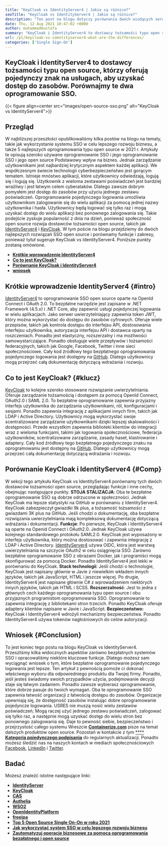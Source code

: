 ```yaml
---
title: "KeyCloak vs IdentityServer4 | Jakie są różnice?" 
seoTitle: "KeyCloak vs IdentityServer4 | Jakie są różnice?" 
description: "Ten post na blogu dotyczy porównania dwóch wiodących serwerów tożsamości typu open source KeyCloak vs IdentityServer4. Oba oprogramowanie są samowystarczalne i bogate." 
date: Thu, 12 Aug 2021 10:47:02 +0000
author: muhammadmustafa
summary: "KeyCloak i IdentityServer4 to dostawcy tożsamości typu open source, którzy oferują pojedynczy znak na usługach, aby uzyskać dostęp do zasobów. Porównajmy te dwa oprogramowanie SSO." 
url: /pl/keycloak-vs-identityserver4-what-are-the-differences/
categories: ['Single Sign-On']
---
```


## KeyCloak i IdentityServer4 to dostawcy tożsamości typu open source, którzy oferują pojedynczy znak na usługach, aby uzyskać dostęp do zasobów. Porównajmy te dwa oprogramowanie SSO.

{{< figure align=center src="images/open-source-sso.png" alt="KeyCloak vs IdentityServer4">}}


## Przegląd
W najbliższej przeszłości opublikowaliśmy kilka postów na blogu na tematy, takie jak wykorzystanie systemu SSO w celu lepszego rozwoju biznesu, a także 5 najlepszych oprogramowania typu open source w 2021 r. Artykuły te opisują szeroko używane oprogramowanie SSO i jego oprogramowanie SSO i jego open source Podstawowy wpływ na biznes. Jednak zarządzanie użytkownikami jest najbardziej krytycznym aspektem każdej aplikacji. We współczesnym świecie technologii cyberbezpieczeństwo jest gorącym tematem. Istnieje mnóstwo aplikacji, które użytkownicy odwiedzają, logują się i logują się. Użytkownik z wieloma zestawami poświadczeń jest bardziej wrażliwy i jest łatwym celem cyberataków.
Dlatego zawsze dobrym pomysłem jest dostęp do zasobów przy użyciu jednego zestawu poświadczeń. Oprogramowanie pojedynczego logowania umożliwia użytkownikom zalogowanie się do wielu aplikacji za pomocą jednej nazwy użytkownika i hasła. Użytkownicy będą logować się tylko raz i mogą uzyskać dostęp do wielu aplikacji bez ponownego zalogowania się. Takie podejście zyskuje popularność z dnia na dzień, ponieważ społeczność open source rozwija dostawców tożsamości open source, takich jak [IdentityServer4][1] i [KeyCloak][2]. W tym poście na blogu przejdziemy do dwóch najlepszych rozwiązań SSO open source i porównamy funkcje i zakresy, ponieważ tytuł sugeruje KeyCloak vs IdentityServer4. Poniższe punkty zostaną omówione.
  * **[Krótkie wprowadzenie IdentityServer4][3]**
  * **[Co to jest KeyCloak?][4]**
  * **[Porównanie KeyCloak i IdentityServer4][5]**
  * **[wniosek][6]**

## Krótkie wprowadzenie IdentityServer4   {#intro}
[IdentityServer4][1] to oprogramowanie SSO open source oparte na OpenId Connect i OAuth 2.0. To bezpłatne narzędzie jest zapisane w .NET Framework (4.5.x) i .NET Core, aby zapewnić usługi pojedynczej logowania w wielu aplikacjach. Jako serwer uwierzytelniający zapewnia token JWT, który można wykorzystać do dostępu do zasobów cyfrowych. Oferuje wiele przepisów, takich jak kontrola dostępu do interfejsu API, dostosowania interfejsu użytkownika, autoryzacja interfejsu API i dostawca oparty na roszczeniach. Ponadto jest elastyczny, rozszerzalny i ma możliwości samowystarczające. Ponadto obsługuje wiele przepływów i tożsamości federacyjnych, takich jak Google, Facebook, Twitter i inne sieci społecznościowe.
Cały kod źródłowy tego bezpłatnego oprogramowania pojedynczego logowania jest dostępny na [GitHub][7]. Dlatego użytkownicy mogą przejrzeć całą dokumentację dotyczącą wdrażania i rozwoju.

## Co to jest KeyCloak?   {#klucz}
[KeyCloak][2] to kolejne szeroko stosowane rozwiązanie uwierzytelniania. Oferuje zarządzanie tożsamością i dostępem za pomocą OpenId Connect, OAuth2.0 i SAML 2.0. To bezpłatne oprogramowanie zapewnia przyjazny interfejs użytkownika do zarządzania użytkownikami, ról, konfiguracjami i sesjami. Ponadto zapewnia integrację z aplikacjami innych firm, takich jak LDAP i Active Directory. Użytkownicy mogą wykorzystać swoje scentralizowane zarządzanie użytkownikami dzięki lepszej skalowalności i dostępności. Przede wszystkim zapewnia biblioteki klientów do integracji wraz z wieloma funkcjami, takimi jak logowania społecznościowe, federacja użytkowników, scentralizowane zarządzanie, zasady haseł, klastrowanie i adaptery. Cały kod źródłowy tego bezpłatnego pojedynczego znaku na oprogramowaniu jest dostępny na [GitHub][8]. Dlatego użytkownicy mogą przejrzeć całą dokumentację dotyczącą wdrażania i rozwoju.

## Porównanie KeyCloak i IdentityServer4   {#Comp}
W sekcji tego artykułu KeyCloak vs IdentityServer4 porównamy tych dwóch dostawców tożsamości open source, przeglądając funkcje i inne cechy, obejmując następujące punkty.
**STOJA STALIZACJA**: Oba te bezpłatne oprogramowanie SSO są dobrze odrzucone w społeczności. Jednak KeyCloak ma lepsze statystyki na GitHub w porównaniu z IdentityServer4. KeyCloak zabezpieczył gwiazdki 9k plus, a tożsamość tożsamości z gwiazdami 3K plus na GitHub. Jeśli chodzi o dokumentację, oba bezpłatne rozwiązania uwierzytelniania mają kompleksową dokumentację dotyczącą wdrażania i dokumentacji.
**Funkcje**: Po pierwsze, KeyCloak i IdentityServer4 są oparte na Openid Connect i OAuth2.0. Jednak KeyCloak używa kolejnego standardowego protokołu SAML2.0. KeyCloak jest wyposażony w interfejs użytkownika, który można dostosować i zapewnia integrację z LDAP i Active Directory. [IdentityServer4][1] używa OIDC, która jest warstwą uwierzytelniania na szczycie OAuth2 w celu osiągnięcia SSO. Zarówno bezpłatne oprogramowanie SSO z obrazami Docker, jak i programiści mogą skonfigurować za pomocą Docker. Ponadto IdentityServer4 jest lekki w porównaniu do KeyCloak.
**Stack technologii**: Jeśli chodzi o technologie, KeyCloak jest napisany głównie w Javie z niewielkim wkładem innych języków, takich jak JavaScript, HTML i jeszcze więcej. Po drugie, IdentityServer4 jest napisane głównie C# z wprowadzeniem niektórych innych języków, takich jak HTML i SCSS.
**Rozszerzalność**: Jest to jedna z głównych cech każdego oprogramowania typu open source i obu przyjaznych programistom oprogramowania SSO. Oprogramowanie to zapewnia integrację z bibliotekami stron trzecich. Ponadto KeyCloak oferuje adaptery klientów napisane w Javie i JavaScript.
**Bezpieczeństwo:** KeyCloak i IdentityServer4 wdrożyli mechanizmy bezpieczeństwa. Ponadto IdentityServer4 używa tokenów nagłośniowych do celów autoryzacji.

## Wniosek   {#Conclusion}
To jest koniec tego postu na blogu KeyCloak vs IdentityServer4. Przeszliśmy kilka widocznych aspektów zarówno bezpłatnych systemów SSO i opracowaliśmy niektóre kluczowe funkcje. Dlatego możesz sam wyciągnąć wniosek o tym, które bezpłatne oprogramowanie pojedynczego logowania jest lepsze. Ten artykuł z pewnością pomoże ci dokonać właściwego wyboru dla odpowiedniego produktu dla Twojej firmy. Ponadto, jeśli jesteś świadomy swoich przypadków użycia, podejmowanie decyzji staje się łatwym zadaniem. Ponadto zawsze wybierasz oprogramowanie, które dobrze pasuje do twoich wymagań.
Oba te oprogramowanie SSO zapewnia łatwość organizacji z łatwością dostępu do zasobów. Organizacje upewniają się, że dostępność zasobów instalując dobre oprogramowanie pojedyncze logowania. USRES nie muszą nosić wielu zestawów poświadczeń; Mogą raczej użyć jednego zestawu poświadczeń, zalogować się tylko raz, a następnie mogą uzyskać dostęp do wielu stron bez ponownego zalogowania się. Daje to pewność siebie, bezpieczeństwo i przejrzystość całego systemu
Wreszcie  **[Containerize.com][9]**  pisze na temat dalszych produktów open source. Pozostań w kontakcie z tym [****][10] **[Kategoria pojedynczego podpisania][11]**  do regularnych aktualizacji. Ponadto możesz śledzić nas na naszych kontach w mediach społecznościowych [Facebook][12], [LinkedIn][13] i [Twitter][14].

## Badać
Możesz znaleźć istotne następujące linki:
  * **[IdentityServer][15]**
  * **[KeyCloak][16]**
  * **[CAS][17]**
  * **[Authelia][18]**
  * **[WSO2][19]**
  * **[OpenIdentityPlatform][20]**
  * **[freeipa][21]**
  * **[Top 5 Open Source Single On-On w roku 2021][22]**
  * **[Jak wykorzystać system SSO w celu lepszego rozwoju biznesu][23]**
  * **[Zautomatyzuj operacje biznesowe za pomocą oprogramowania bezpłatnego i open source][24]**

  
[1]: https://products.containerize.com/single-sign-on/identity-server/
[2]: https://products.containerize.com/single-sign-on/keycloak/
[3]: #intro
[4]: #key
[5]: #comp
[6]: #Conclusion
[7]: https://github.com/IdentityServer
[8]: https://github.com/keycloak/keycloak
[9]: https://www.containerize.com/
[10]: https://products.containerize.com/video-conferencing/
[11]: https://products.containerize.com/single-sign-on/
[12]: https://web.facebook.com/containerize
[13]: https://www.linkedin.com/company/containerize/
[14]: https://twitter.com/containerize_co
[15]: https://products.containerize.com/single-sign-on/identity-server
[16]: https://products.containerize.com/single-sign-on/keycloak
[17]: https://products.containerize.com/single-sign-on/cas
[18]: https://products.containerize.com/single-sign-on/authelia
[19]: https://products.containerize.com/single-sign-on/wso2
[20]: https://products.containerize.com/single-sign-on/openidentityplatform
[21]: https://products.containerize.com/single-sign-on/freeipa
[22]: https://blog.containerize.com/single-sign-on/top-5-open-source-single-sign-on-software-in-the-year-2021/
[23]: https://blog.containerize.com/single-sign-on/how-to-leverage-sso-solution-for-better-business-growth/
[24]: https://blog.containerize.com/blogging/automate-business-operations-using-open-source-software/
